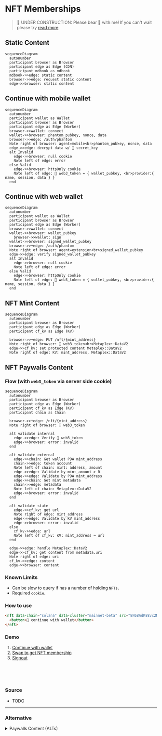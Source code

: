 # NFT Memberships

> 🚧 UNDER CONSTRUCTION: Please bear 🧸 with me! If you can't wait please try [read more](../../bye.md).

## Static Content

```mermaid
sequenceDiagram
  autonumber
  participant browser as Browser
  participant edge as Edge (CDN)
  participant mdbook as mdbook
  mdbook->>edge: static content
  browser->>edge: request static content
  edge->>browser: static content
```

## Continue with mobile wallet

```mermaid
sequenceDiagram
  autonumber
  participant wallet as Wallet
  participant browser as Browser
  participant edge as Edge (Worker)
  browser->>wallet: connect
  wallet->>browser: phantom_pubkey, nonce, data
  browser->>edge: /auth/phantom
  Note right of browser: agent=mobile<br>phantom_pubkey, nonce, data
  edge->>edge: decrypt data w/ 🔑 secret_key
  alt Invalid
    edge->>browser: null cookie
    Note left of edge: error
  else Valid
    edge->>browser: httpOnly cookie
    Note left of edge: 🎫 web3_token = { wallet_pubkey, <br>provider:{ name, session, data } }
  end
```

## Continue with web wallet

```mermaid
sequenceDiagram
  autonumber
  participant wallet as Wallet
  participant browser as Browser
  participant edge as Edge (Worker)
  browser->>wallet: connect
  wallet->>browser: wallet_pubkey
    browser->>wallet: sign
  wallet->>browser: signed_wallet_pubkey
  browser->>+edge: /auth/phantom
  Note right of browser: agent=extension<br>signed_wallet_pubkey
  edge->>edge: verify signed_wallet_pubkey
  alt Invalid
    edge->>browser: null cookie
    Note left of edge: error
  else Valid
    edge->>browser: httpOnly cookie
    Note left of edge: 🎫 web3_token = { wallet_pubkey, <br>provider:{ name, session, data } }
  end
```

## NFT Mint Content

```mermaid
sequenceDiagram
  autonumber
  participant browser as Browser
  participant edge as Edge (Worker)
  participant cf_kv as Edge (KV)

  browser->>+edge: PUT /nft/{mint_address}
  Note right of browser: 🎫 web3_token<br>Metaplex::DataV2
  edge->>cf_kv: set protected content Metaplex::DataV2
  Note right of edge: KV: mint_address, Metaplex::DataV2
```

## NFT Paywalls Content

### Flow (with `web3_token` via server side cookie)

```mermaid
sequenceDiagram
  autonumber
  participant browser as Browser
  participant edge as Edge (Worker)
  participant cf_kv as Edge (KV)
  participant chain as Chain

  browser->>+edge: /nft/{mint_address}
  Note right of browser: 🎫 web3_token

  alt validate internal
    edge->>edge: Verify 🎫 web3_token
    edge->>browser: error: invalid
  end

  alt validate external
    edge->>chain: Get wallet PDA mint_address
    chain->>edge: token account
    Note left of chain: mint: address, amount
    edge->>edge: Validate by mint_amount > 0
    edge->>edge: Validate by PDA mint_address
    edge->>chain: Get mint metadata
    chain->>edge: metadata
    Note left of chain: Metaplex::DataV2
    edge->>browser: error: invalid
  end

  alt validate state
    edge->>cf_kv: get url
    Note right of edge: mint_address
    edge->>edge: Validate by KV mint_address
    edge->>browser: error: invalid
  else
    cf_kv->>edge: url
    Note left of cf_kv: KV: mint_address → url
  end

  edge->>edge: handle Metaplex::DataV2
  edge->>cf_kv: get content from metadata.uri
  Note right of edge: uri
  cf_kv->>edge: content
  edge->>browser: content

```

### Known Limits

- Can be slow to query if has a number of holding `NFTs`.
- Required `cookie`.

### How to use

```html
<nft data-chain="solana" data-cluster="mainnet-beta" src="8N6BAdK88vc2Nbrqviggk4kigyFbud2QjAap7Nq3KePN">
  <button>🔑 continue with wallet</button>
</nft>
```

### Demo

1. <a href="https://gist.rs/wallet/connect/?redirect_uri=https://book.gist.rs/solana/nft-memberships.html#demo">Continue with wallet</a>
1. <a href="https://gist.rs/wallet/stake/?redirect_uri=https://book.gist.rs/solana/nft-memberships.html#demo">Swap to get NFT membership</a>
1. <a href="https://gist.rs/wallet/disconnect/?redirect_uri=https://book.gist.rs/solana/nft-memberships.html#demo">Signout</a>

<br/>
<nft data-cluster="devnet" src="A2NzysADP3a6FzgKkh4dzQbwK6CgsJcdo3Rz6opfFMPy">
</nft>
<br/>
<br/>

### Source

- TODO

---

### Alternative

<details>
  <summary>
  Paywalls Content (ALTs)
  </summary>

## Paywalls Content (ALTs)

> Use Address Lookup Tables as indexing.

```mermaid
sequenceDiagram
  autonumber
  participant browser as Browser
  participant edge as Edge (Worker)
  participant cf_kv as Edge (KV)
  participant mdbook as mdbook
  mdbook->>cf_kv: key: nft_address, value: content_id
  browser->>+edge: /view/{nft_address}
  Note right of browser: 🎫 access_token
  edge->>edge: Verify 🎫 access_token
  edge->>edge: Validate member by<br>user_pubkey exist in ALTs
  edge->>cf_kv: get contents
  cf_kv->>edge: contents
  edge->>-browser: contents
```

### Pros

- Direct map
- Less query overhead for <256 members.

### Cons

- Limited to 256 accounts.
- Need upfront record and maintain.

</details>
